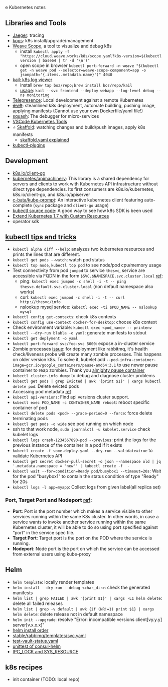 e Kubernetes notes
## Libraries and Tools
+ [Jaeger](https://github.com/jaegertracing/jaeger): tracing
+ [kops](https://github.com/kubernetes/kops): k8s install/upgrade/management
+ [Weave Scope](https://www.weave.works/docs/scope/latest/installing/#k8s), a tool to visualize and debug k8s
  - install `kubectl apply -f "https://cloud.weave.works/k8s/scope.yaml?k8s-version=$(kubectl version | base64 | tr -d '\n')"`
  - open scope in browser `kubectl port-forward -n weave "$(kubectl get -n weave pod --selector=weave-scope-component=app -o jsonpath='{.items..metadata.name}')" 4040`
+ [kail: k8s log viewer](https://github.com/boz/kail)
  - install `brew tap boz/repo;brew install boz/repo/kail`
  - [usage](https://github.com/boz/kail#usage): `kail --svc frontend --deploy webapp --log-level debug --ns monitoring`
+ [Telepresence](https://github.com/telepresenceio/telepresence): Local development against a remote Kubernetes
+ ~~[draft](https://github.com/Azure/draft)~~: steamlined k8s deployment, automate building, pushing image, applying manifests (Cannot use your own Dockerfile/yaml file!)
+ [squash](https://github.com/solo-io/squash): The debugger for micro-services
+ [VSCode Kubernetes Tools](https://github.com/Azure/vscode-kubernetes-tools)
+ ⭐️ [Skaffold](https://github.com/GoogleContainerTools/skaffold): watching changes and build/push images, apply k8s manifests
	- [skaffold.yaml explained](https://github.com/GoogleContainerTools/skaffold/blob/master/examples/annotated-skaffold.yaml)
+ [kubectl-plugins](https://github.com/jordanwilson230/kubectl-plugins)

## Development
+ [k8s.io/client-go](https://github.com/kubernetes/client-go)
+ [kubernetes/apimachinery](https://github.com/kubernetes/apimachinery): This library is a shared dependency for servers and clients to work with Kubernetes API infrastructure without direct type dependencies. Its first consumers are k8s.io/kubernetes, k8s.io/client-go, and k8s.io/apiserver
+ [c-bata/kube-prompt](https://github.com/c-bata/kube-prompt): An interactive kubernetes client featuring auto-complete (`sync` package and `client-go` usage)
+ [kubectl source code](https://github.com/kubernetes/kubernetes/tree/master/pkg/kubectl): A good way to see how k8s SDK is been used
+ [Extend Kubernetes 1.7 with Custom Resources](https://thenewstack.io/extend-kubernetes-1-7-custom-resources)
+ operator sdk

## [kubectl tips and tricks](https://discuss.kubernetes.io/t/kubectl-tips-and-tricks/192/7)
+ `kubectl alpha diff --help`: analyzes two kubernetes resources and prints the lines that are different.
+ `kubectl get pods --watch`: watch pod status
+ `kubectl top node`, `kubectl top pod` to see node/pod cpu/memory usage
+ Test connectivity from pod `jumpod` to service `thesvc`, service are accessible via FQDN
  in the form `$SVC.$NAMESPACE.svc.cluster.local` [ref](http://kubernetesbyexample.com/sd/):
    - ping: `kubectl exec jumpod -c shell -i -t -- ping thesvc.default.svc.cluster.local` (non default namespace also works)
    - curl: `kubectl exec jumpod -c shell -i -t -- curl http://thesvc/info`
    - nslookup mysql service: `kubectl exec -ti $POD_NAME -- nslookup mysql`
+ `kubectl config get-contexts`: check k8s contexts
+ `kubectl config use-context docker-for-desktop`: choose k8s context
+ Check environment variable: `kubectl exec <pod_name> -- printenv`
+ `kubectl --dry-run blabla -o yaml`: generate manifests to stdout
+ `kubectl get deplyment -o yaml`
+ `kubectl port-forward svc/foo-svc 5000`: expose a in-cluster service
+ Zombie processes [issue](https://github.com/helm/charts/issues/2989#issuecomment-351053778): for deployment like rabbitmq, it's health check/liveness probe will create many zombie processes. This happens on older version k8s. To solve it, kubelet add `--pod-infra-container-image=gcr.io/google_containers/pause-amd64:3.1` to use newer pause container to reap zombies. Thank you [almighty pause container](https://www.ianlewis.org/en/almighty-pause-container)
+ `kubectl cluster-info dump`: to debug and diagnose cluster problems
+ `kubectl get pods | grep Evicted | awk '{print $1}' | xargs kubectl delete pod`: Delete evicted pods
+ Accessing pod metadata [ref](https://github.com/luksa/kubernetes-in-action/blob/master/Chapter08/downward-api-env.yaml)
+ `kubectl api-versions`: Find api versions cluster support.
+ `kubectl exec POD_NAME -c CONTAINER_NAME reboot`: reboot specific container of pod  
+ `kubectl delete pods <pod> --grace-period=0 --force`: force delete terminating pods 
+ `kubectl get pods -o wide` see pod running on which node
+ ssh to that work node, `sudo journalctl -u kubelet.service` check kubelet logs
+ `kubectl logs crash-1234567890-pod --previous`: print the logs for the previous instance of the container in a pod if it exists
+ `kubectl create -f some.deploy.yaml --dry-run --validate=true` to validate Kubernetes API
+ `kubectl get secret docker-pull-secret -o json --namespace old | jq '.metadata.namespace = "new"' | kubectl create -f  -`
+ `kubectl wait --for=condition=Ready pod/busybox1 --timeout=20s`: Wait for the pod "busybox1" to contain the status condition of type "Ready" for 20s
+ `kubectl logs -l app=myapp`: Collect logs from given label(all replica set)

### Port, Target Port and Nodeport [ref](https://vitalflux.com/kubernetes-port-targetport-and-nodeport/):
+ **Port**: Port is the port number which makes a service visible to other services running within the same K8s cluster.  In other words, in case a service wants to invoke another service running within the same Kubernetes cluster, it will be able to do so using port specified against “port” in the service spec file.
+ **Target Port**: Target port is the port on the POD where the service is running.
+ **Nodeport**: Node port is the port on which the service can be accessed from external users using kube-proxy

## Helm
+ `helm template`: locally render templates
+ `helm install --dry-run --debug <char_dir>`: check the generated manifests
+ `helm list | grep FAILED | awk '{print $1}' | xargs -L1 helm delete`: delete all failed releases
+ `helm list | grep -v default | awk {if (NR!=1) print $1} | xargs helm delete`: delete release not in default namespace
+ `helm init --upgrade`: resolve "Error: incompatible versions client[vy.y.y] server[v.x.x.x]"
+ [helm install order](https://github.com/helm/helm/blob/release-2.10/pkg/tiller/kind_sorter.go#L29)
+ [stable/rabbimq/templates/svc.yaml](https://github.com/helm/charts/blob/master/stable/rabbitmq/templates/svc.yaml)
+ [test-vault-status.yaml](https://github.com/banzaicloud/banzai-charts/blob/master/vault/templates/tests/test-vault-status.yaml)
+ [unittest of consul-helm](https://github.com/hashicorp/consul-helm/tree/master/test/unit)
+ [IPC_LOCK and SYS_RESOURCE](https://github.com/apache/beam/blob/master/.test-infra/kubernetes/elasticsearch/LargeProductionCluster/es-services-deployments.yaml#L223)
## k8s recipes
+ init container (TODO: local repo)
